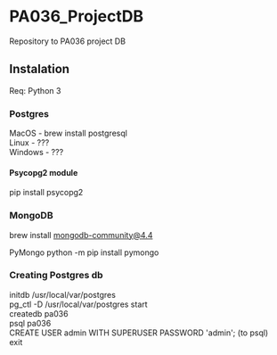 # PA036_ProjectDB
Repository to PA036 project DB


## Instalation
Req: Python 3


### Postgres  

MacOS - brew install postgresql  
Linux - ???  
Windows - ???

#### Psycopg2 module   
pip install psycopg2 


### MongoDB
brew install mongodb-community@4.4

PyMongo
python -m pip install pymongo


### Creating Postgres db
initdb /usr/local/var/postgres  
pg_ctl -D /usr/local/var/postgres start  
createdb pa036  
psql pa036  
CREATE USER admin WITH SUPERUSER PASSWORD 'admin'; (to psql)  
exit